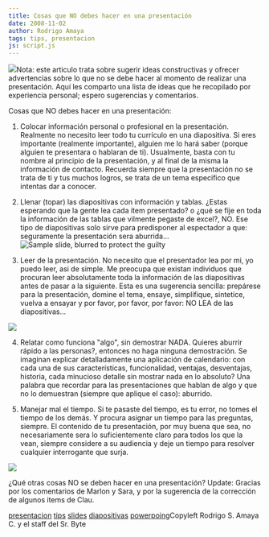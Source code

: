 ```yaml
---
title: Cosas que NO debes hacer en una presentación
date: 2008-11-02
author: Rodrigo Amaya
tags: tips, presentacion
js: script.js
---
```


[![](http://4.bp.blogspot.com/_ayvorITawE4/SQ3kAhTuM9I/AAAAAAAABZo/fLlVnlcbr9c/s320/120px-Ooo_impress.svg.png)](http://4.bp.blogspot.com/_ayvorITawE4/SQ3kAhTuM9I/AAAAAAAABZo/fLlVnlcbr9c/s1600-h/120px-Ooo_impress.svg.png)Nota: este articulo trata sobre sugerir ideas constructivas y
      ofrecer advertencias sobre lo que no se
      debe hacer al momento de realizar una presentación. Aquí les comparto una lista de ideas que
      he recopilado por experiencia personal; espero sugerencias y comentarios.

Cosas que NO debes hacer en una presentación:
1. Colocar información personal o profesional en
      la presentación.
Realmente no necesito leer todo tu currículo en una
      diapositiva. Si eres importante (realmente importante), alguien me lo hará saber (porque
      alguien te presentara o hablaran de ti). Usualmente, basta con tu nombre al principio de la
      presentación, y al final de la misma la información de contacto. Recuerda siempre que la
      presentación no se trata de ti y tus muchos logros, se trata de un tema especifico que
      intentas dar a conocer.

2.
      Llenar (topar) las diapositivas con información y tablas.
¿Estas
      esperando que la gente lea cada ítem presentado? o ¿qué se fije en toda la información de las
      tablas que vilmente pegaste de excel?, NO. Ese tipo de diapositivas solo sirve para
      predisponer al espectador a que: seguramente la presentación sera
      aburrida... ![Sample slide, blurred to protect the guilty](http://www.codinghorror.com/blog/images/slide-with-too-many-words.png)

3. Leer de la
      presentación.
No necesito que el presentador lea por mi, yo puedo
      leer, asi de simple. Me preocupa que existan individuos que procuran leer absolutamente toda
      la información de las diapositivas antes de pasar a la siguiente. Esta es una sugerencia
      sencilla: prepárese para la presentación, domine el tema, ensaye, simplifique, sintetice,
      vuelva a ensayar y por favor, por favor, por favor: NO LEA de las diapositivas...

[![](http://4.bp.blogspot.com/_ayvorITawE4/SQ3jmxiF1kI/AAAAAAAABZg/PNiA5aZy23w/s320/img009.jpg)](http://4.bp.blogspot.com/_ayvorITawE4/SQ3jmxiF1kI/AAAAAAAABZg/PNiA5aZy23w/s1600-h/img009.jpg)

4. Relatar como funciona "algo", sin demostrar NADA.
Quieres aburrir rápido a las personas?, entonces no haga ninguna
      demostración. Se imaginan explicar detalladamente una aplicación de calendario: con cada una
      de sus características, funcionalidad, ventajas, desventajas, historia, cada minucioso detalle
      sin mostrar nada en lo absoluto? Una palabra que recordar para las presentaciones que hablan
      de algo y que no lo demuestran (siempre que aplique el caso): aburrido.

5. Manejar mal el tiempo.
Si te pasaste del tiempo, es tu error, no tomes el tiempo de los demás. Y procura asignar
      un tiempo para las preguntas, siempre. El contenido de tu presentación, por muy buena que sea,
      no necesariamente sera lo suficientemente claro para todos los que la vean, siempre considere
      a su audiencia y deje un tiempo para resolver cualquier interrogante que surja.

[![](http://4.bp.blogspot.com/_ayvorITawE4/SQ3jm_5tyrI/AAAAAAAABZY/W7IxNWVbvOU/s320/icon_watch.jpg)](http://4.bp.blogspot.com/_ayvorITawE4/SQ3jm_5tyrI/AAAAAAAABZY/W7IxNWVbvOU/s1600-h/icon_watch.jpg)

¿Qué otras cosas NO se deben hacer en una presentación?
Update: Gracias por los comentarios de Marlon y
      Sara, y por la sugerencia de la corrección de algunos items de Clau.

[presentacion](http://www.blogalaxia.com/tags/presentacion) [tips](http://www.blogalaxia.com/tags/tips) [slides](http://www.blogalaxia.com/tags/slides) [diapositivas](http://www.blogalaxia.com/tags/diapositivas) [powerpoing](http://www.blogalaxia.com/tags/powerpoing)Copyleft Rodrigo S.
      Amaya C. y el staff del Sr. Byte